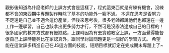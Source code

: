 觀影後知道為什麼老師的上課方式會是這樣了，程式這東西就是有練有機會，沒練都不會的東西期中專題製作時除了基本的功能外一竅不通。
本還在思考是否努力不足還是自己並不適合這份產業，但後來思考後，很多老師都說他們也都還在一邊工作一邊學習，自己也該拿出更多努力才行，不然可是沒辦法達成自己的目標的！
很多國家的教育方式都有優缺點，上課時因為有去實體教室上課，一方面覺得能督促自己上課時能夠比在家認真外，跟同學討論問題更是一個好的學習方式。
希望能在這堂課多精進自己在JS這方面的技能，短期目標就訂定在完成期末專題上了~